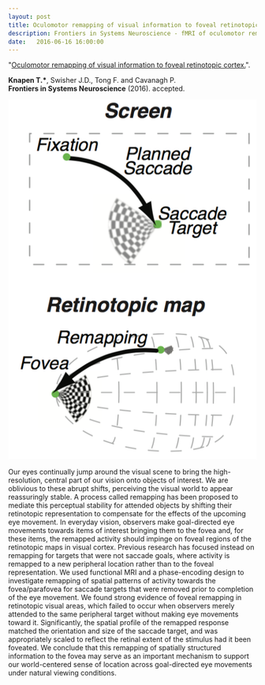 ```yaml
---
layout: post
title: Oculomotor remapping of visual information to foveal retinotopic cortex.
description: Frontiers in Systems Neuroscience - fMRI of oculomotor remapping signals
date:   2016-06-16 16:00:00
---
```


"<a href="" target="_blank" alt="Oculomotor remapping of visual information to foveal retinotopic cortex." >Oculomotor remapping of visual information to foveal retinotopic cortex.</a>". 

<strong>Knapen T.\*</strong>,  Swisher J.D., Tong F. and Cavanagh P.<br /> 
<strong>Frontiers in Systems Neuroscience</strong> (2016). accepted. 

<img class="col one left" src="/img/publications/remap.png">

Our eyes continually jump around the visual scene to bring the high-resolution, central part of our vision onto objects of interest. We are oblivious to these abrupt shifts, perceiving the visual world to appear reassuringly stable. A process called remapping has been proposed to mediate this perceptual stability for attended objects by shifting their retinotopic representation to compensate for the effects of the upcoming eye movement. In everyday vision, observers make goal-directed eye movements towards items of interest bringing them to the fovea and, for these items, the remapped activity should impinge on foveal regions of the retinotopic maps in visual cortex. Previous research has focused instead on remapping for targets that were not saccade goals, where activity is remapped to a new peripheral location rather than to the foveal representation. We used functional MRI and a phase-encoding design to investigate remapping of spatial patterns of activity towards the fovea/parafovea for saccade targets that were removed prior to completion of the eye movement. We found strong evidence of foveal remapping in retinotopic visual areas, which failed to occur when observers merely attended to the same peripheral target without making eye movements toward it. Significantly, the spatial profile of the remapped response matched the orientation and size of the saccade target, and was appropriately scaled to reflect the retinal extent of the stimulus had it been foveated. We conclude that this remapping of spatially structured information to the fovea may serve as an important mechanism to support our world-centered sense of location across goal-directed eye movements under natural viewing conditions. 